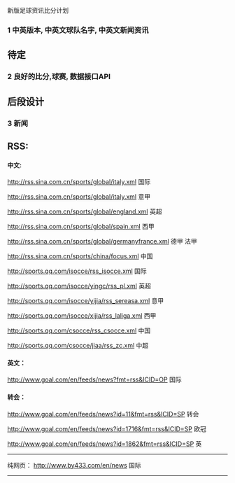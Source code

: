 新版足球资讯比分计划

### 1 中英版本, 中英文球队名字, 中英文新闻资讯
待定
---


### 2 良好的比分,球赛, 数据接口API
后段设计
---


### 3 新闻

## RSS:

#### 中文: 

http://rss.sina.com.cn/sports/global/italy.xml 国际

http://rss.sina.com.cn/sports/global/italy.xml 意甲

http://rss.sina.com.cn/sports/global/england.xml 英超

http://rss.sina.com.cn/sports/global/spain.xml 西甲

http://rss.sina.com.cn/sports/global/germanyfrance.xml 德甲 法甲

http://rss.sina.com.cn/sports/china/focus.xml 中国

http://sports.qq.com/isocce/rss_isocce.xml 国际

http://sports.qq.com/isocce/yingc/rss_pl.xml 英超

http://sports.qq.com/isocce/yijia/rss_sereasa.xml 意甲

http://sports.qq.com/isocce/xijia/rss_laliga.xml 西甲

http://sports.qq.com/csocce/rss_csocce.xml 中国

http://sports.qq.com/csocce/jiaa/rss_zc.xml 中超

#### 英文：

http://www.goal.com/en/feeds/news?fmt=rss&ICID=OP 国际

#### 转会：

http://www.goal.com/en/feeds/news?id=11&fmt=rss&ICID=SP 转会

http://www.goal.com/en/feeds/news?id=1716&fmt=rss&ICID=SP 欧冠

http://www.goal.com/en/feeds/news?id=1862&fmt=rss&ICID=SP 英

***

纯网页： 
http://www.by433.com/en/news 国际

---
